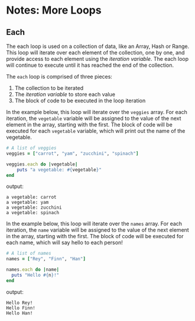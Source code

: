 # Notes: More Loops

## Each
The each loop is used on a collection of data, like an Array, Hash or Range. This loop will iterate over each element of the collection, one by one, and provide access to each element using the _iteration variable_. The each loop will continue to execute until it has reached the end of the collection.

The `each` loop is comprised of three pieces:
1. The collection to be iterated
2. The _iteration variable_ to store each value
3. The block of code to be executed in the loop iteration

In the example below, this loop will iterate over the `veggies` array. For each iteration, the `vegetable` variable will be assigned to the value of the next element in the array, starting with the first. The block of code will be executed for each `vegetable` variable, which will print out the name of the vegetable.

```ruby
# A list of veggies
veggies = ["carrot", "yam", "zucchini", "spinach"]

veggies.each do |vegetable|
	puts "a vegetable: #{vegetable}"
end
```
output:
```
a vegetable: carrot
a vegetable: yam
a vegetable: zucchini
a vegetable: spinach
```

In the example below, this loop will iterate over the `names` array. For each iteration, the `name` variable will be assigned to the value of the next element in the array, starting with the first. The block of code will be executed for each name, which will say hello to each person!

```ruby
# A list of names
names = ["Rey", "Finn", "Han"]

names.each do |name|
  puts "Hello #{n}!"
end
```
output:
```
Hello Rey!
Hello Finn!
Hello Han!
```
